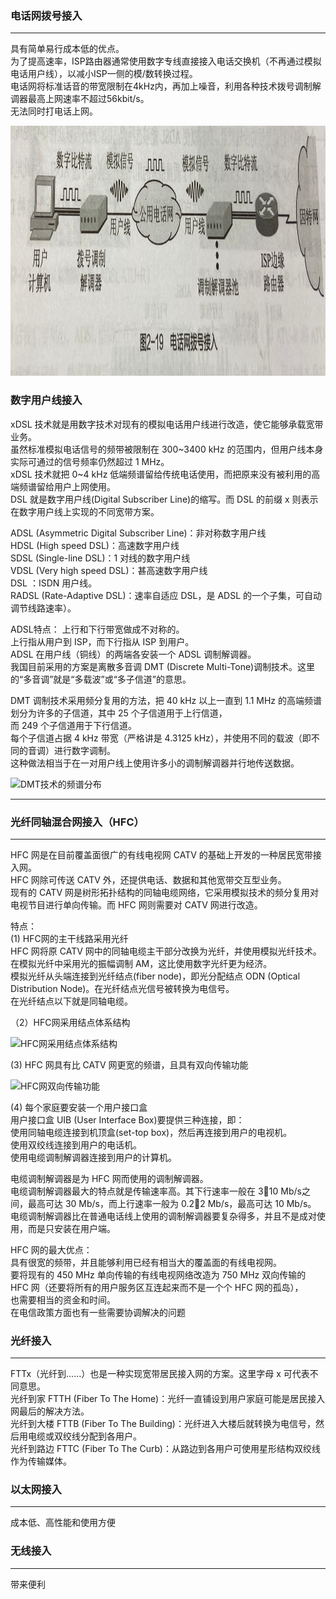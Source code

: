 ### 电话网拨号接入

---------------
具有简单易行成本低的优点。  
为了提高速率，ISP路由器通常使用数字专线直接接入电话交换机（不再通过模拟电话用户线），以减小ISP一侧的模/数转换过程。  
电话网将标准话音的带宽限制在4kHz内，再加上噪音，利用各种技术拨号调制解调器最高上网速率不超过56kbit/s。  
无法同时打电话上网。

<img src="./imgs/电话网拨号接入.png" width="800" height="400"  alt="电话网拨号接入" >

### 数字用户线接入
xDSL 技术就是用数字技术对现有的模拟电话用户线进行改造，使它能够承载宽带业务。  
虽然标准模拟电话信号的频带被限制在 300~3400 kHz 的范围内，但用户线本身实际可通过的信号频率仍然超过 1 MHz。  
xDSL 技术就把 0~4 kHz 低端频谱留给传统电话使用，而把原来没有被利用的高端频谱留给用户上网使用。  
DSL 就是数字用户线(Digital Subscriber Line)的缩写。而 DSL 的前缀 x 则表示在数字用户线上实现的不同宽带方案。  

ADSL (Asymmetric Digital Subscriber Line)：非对称数字用户线  
HDSL (High speed DSL)：高速数字用户线  
SDSL (Single-line DSL)：1 对线的数字用户线  
VDSL (Very high speed DSL)：甚高速数字用户线  
DSL ：ISDN 用户线。  
RADSL (Rate-Adaptive DSL)：速率自适应  DSL，是 ADSL 的一个子集，可自动调节线路速率）。   

ADSL特点： 
上行和下行带宽做成不对称的。  
上行指从用户到 ISP，而下行指从 ISP 到用户。  
ADSL 在用户线（铜线）的两端各安装一个 ADSL 调制解调器。  
我国目前采用的方案是离散多音调 DMT (Discrete Multi-Tone)调制技术。这里的“多音调”就是“多载波”或“多子信道”的意思。  

DMT 调制技术采用频分复用的方法，把 40 kHz 以上一直到 1.1 MHz 的高端频谱划分为许多的子信道，其中 25 个子信道用于上行信道，  
而 249 个子信道用于下行信道。  
每个子信道占据 4 kHz 带宽（严格讲是 4.3125 kHz），并使用不同的载波（即不同的音调）进行数字调制。  
这种做法相当于在一对用户线上使用许多小的调制解调器并行地传送数据。  

<img src="./imgs/DMT技术的频谱分布 .png" width="800" height="400"  alt="DMT技术的频谱分布 " >


---------------

### 光纤同轴混合网接入（HFC）

---------------
HFC 网是在目前覆盖面很广的有线电视网 CATV 的基础上开发的一种居民宽带接入网。  
HFC 网除可传送 CATV 外，还提供电话、数据和其他宽带交互型业务。  
现有的 CATV 网是树形拓扑结构的同轴电缆网络，它采用模拟技术的频分复用对电视节目进行单向传输。而 HFC 网则需要对 CATV 网进行改造。   

特点：  
(1) HFC网的主干线路采用光纤    
HFC 网将原 CATV 网中的同轴电缆主干部分改换为光纤，并使用模拟光纤技术。  
在模拟光纤中采用光的振幅调制 AM，这比使用数字光纤更为经济。    
模拟光纤从头端连接到光纤结点(fiber node)，即光分配结点 ODN (Optical Distribution Node)。在光纤结点光信号被转换为电信号。  
在光纤结点以下就是同轴电缆。   

（2）HFC网采用结点体系结构  

<img src="./imgs/HFC网采用结点体系结构 .png" width="800" height="400"  alt="HFC网采用结点体系结构 " >

(3) HFC 网具有比 CATV 网更宽的频谱，且具有双向传输功能  

<img src="./imgs/HFC网双向传输功能 .png" width="800" height="400"  alt="HFC网双向传输功能 " >

(4) 每个家庭要安装一个用户接口盒  
用户接口盒 UIB (User Interface Box)要提供三种连接，即：  
使用同轴电缆连接到机顶盒(set-top box)，然后再连接到用户的电视机。  
使用双绞线连接到用户的电话机。  
使用电缆调制解调器连接到用户的计算机。  

电缆调制解调器是为 HFC 网而使用的调制解调器。  
电缆调制解调器最大的特点就是传输速率高。其下行速率一般在 310  Mb/s之间，最高可达 30 Mb/s，而上行速率一般为 0.22 Mb/s，最高可达 10 Mb/s。  
电缆调制解调器比在普通电话线上使用的调制解调器要复杂得多，并且不是成对使用，而是只安装在用户端。   

HFC 网的最大优点：  
具有很宽的频带，并且能够利用已经有相当大的覆盖面的有线电视网。  
要将现有的 450 MHz 单向传输的有线电视网络改造为 750 MHz 双向传输的 HFC 网（还要将所有的用户服务区互连起来而不是一个个 HFC 网的孤岛），  
也需要相当的资金和时间。  
在电信政策方面也有一些需要协调解决的问题  

### 光纤接入

---------------
FTTx（光纤到……）也是一种实现宽带居民接入网的方案。这里字母 x 可代表不同意思。  
光纤到家 FTTH (Fiber To The Home)：光纤一直铺设到用户家庭可能是居民接入网最后的解决方法。  
光纤到大楼 FTTB (Fiber To The Building)：光纤进入大楼后就转换为电信号，然后用电缆或双绞线分配到各用户。  
光纤到路边 FTTC (Fiber To The Curb)：从路边到各用户可使用星形结构双绞线作为传输媒体。  

### 以太网接入

---------------
成本低、高性能和使用方便

### 无线接入 

---------------
带来便利
